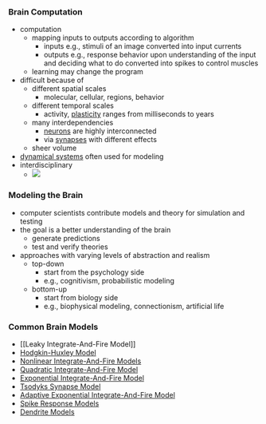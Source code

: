 ### Brain Computation
+ computation
	+ mapping inputs to outputs according to algorithm
		+ inputs e.g., stimuli of an image converted into input currents
		+ outputs e.g., response behavior upon understanding of the input and deciding what to do converted into spikes to control muscles
	+ learning may change the program
+ difficult because of
	+ different spatial scales
		+ molecular, cellular, regions, behavior
	+ different temporal scales
		+ activity, [plasticity](../Synapses%20&%20Plasticity/Plasticity.md) ranges from milliseconds to years
	+ many interdependencies
		+ [neurons](../Neurons/Neurons.md) are highly interconnected
		+ via [synapses](../Synapses%20&%20Plasticity/Synapses.md) with different effects
	+ sheer volume	
+ [dynamical systems](Dynamical%20Systems.md) often used for modeling
+ interdisciplinary
	+ ![](../../../../z_images/Pasted%20image%2020250616104713.png)

### Modeling the Brain
+ computer scientists contribute models and theory for simulation and testing
+ the goal is a better understanding of the brain
	+ generate predictions
	+ test and verify theories
+ approaches with varying levels of abstraction and realism
	+ top-down
		+ start from the psychology side
		+ e.g., cognitivism, probabilistic modeling
	+ bottom-up
		+ start from biology side
		+ e.g., biophysical modeling, connectionism, artificial life

### Common Brain Models
+ [[Leaky Integrate-And-Fire Model]]
+ [Hodgkin-Huxley Model](Hodgkin-Huxley%20Model.md)
+ [Nonlinear Integrate-And-Fire Models](Nonlinear%20Integrate-And-Fire%20Models.md)
+ [Quadratic Integrate-And-Fire Model](Quadratic%20Integrate-And-Fire%20Model.md)
+ [Exponential Integrate-And-Fire Model](Exponential%20Integrate-And-Fire%20Model.md)
+ [Tsodyks Synapse Model](Tsodyks%20Synapse%20Model.md)
+ [Adaptive Exponential Integrate-And-Fire Model](Adaptive%20Exponential%20Integrate-And-Fire%20Model.md)
+ [Spike Response Models](Spike%20Response%20Models.md)
+ [Dendrite Models](Dendrite%20Models.md)